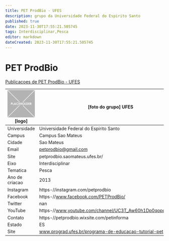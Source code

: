 ```yaml
---
title: PET ProdBio - UFES
description: grupo da Universidade Federal do Espirito Santo
published: true
date: 2023-11-30T17:55:21.505745
tags: Interdisciplinar,Pesca
editor: markdown
dateCreated: 2023-11-30T17:55:21.505745
---
```


# PET ProdBio

[Publicacoes de PET ProdBio - UFES](/atividade/3PETProdBioUFES/feed.md)

| ![placeholder.png](/placeholder.png) [logo] | [foto do grupo] UFES         |
| ------------------------------------------- | ------------------------------------------------- |
| Universidade                                | Universidade Federal do Espirito Santo      |
| Campus                                      | Campus Sao Mateus            |
| Cidade                                      | Sao Mateus             |
| Email                                       | petprodbio@gmail.com             |
| Site                                        | petprodbio.saomateus.ufes.br/              |
| Eixo                                        | Interdisciplinar              |
| Tematica                                    | Pesca          |
| Ano de criacao                              | 2013        |
| Instagram                                   | https-//instagram.com/petprodbio         |
| Facebook                                    | https-//www.facebook.com/PETProdBio/          |
| Twitter                                     | nan           |
| YouTube                                     | https-//www.youtube.com/channel/UC3T_Aw60h1Dp0qopqIGZG9Q           |
| Contato                                     | https-//petprodbio.wixsite.com/petinforma         |
| Estado                                      |  ES            |
| Site                                        | www.prograd.ufes.br/programa-de-educacao-tutorial-pet |
